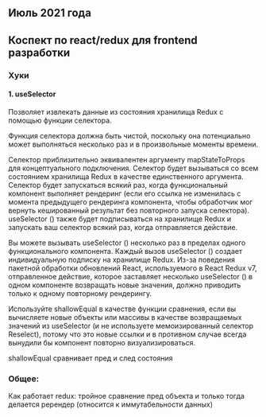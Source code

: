 ## Июль 2021 года
## Коспект по react/redux для frontend разработки

### Хуки
#### 1. useSelector
Позволяет извлекать данные из состояния хранилища Redux с помощью функции селектора.

Функция селектора должна быть чистой, поскольку она потенциально может выполняться несколько раз и в произвольные моменты времени.

Селектор приблизительно эквивалентен аргументу mapStateToProps для концептуального подключения.  Селектор будет вызываться со всем состоянием хранилища Redux в качестве единственного аргумента.  Селектор будет запускаться всякий раз, когда функциональный компонент выполняет рендеринг (если его ссылка не изменилась с момента предыдущего рендеринга компонента, чтобы обработчик мог вернуть кешированный результат без повторного запуска селектора).  useSelector () также будет подписываться на хранилище Redux и запускать ваш селектор всякий раз, когда отправляется действие.

Вы можете вызывать useSelector () несколько раз в пределах одного функционального компонента.  Каждый вызов useSelector () создает индивидуальную подписку на хранилище Redux.  Из-за поведения пакетной обработки обновлений React, используемого в React Redux v7, отправленное действие, которое заставляет несколько useSelector () в одном компоненте возвращать новые значения, должно приводить только к одному повторному рендерингу.

Используйте shallowEqual в качестве функции сравнения, если вы вычисляете новые объекты или массивы в качестве возвращаемых значений из useSelector (и не используете мемоизированный селектор Reselect), потому что это новые ссылки и в противном случае всегда вынудили бы компонент повторно визуализироваться.

shallowEqual сравнивает пред и след состояния

### Общее:
Как работает redux: тройное сравнение пред объекта и только тогда делается ререндер (относится к иммутабельности данных)